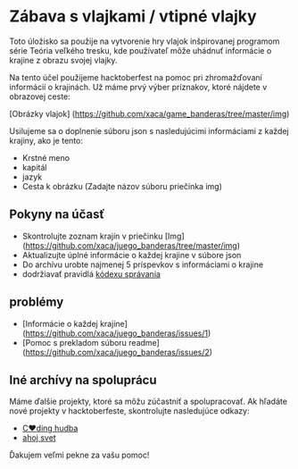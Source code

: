 # Zábava s vlajkami / vtipné vlajky

Toto úložisko sa použije na vytvorenie hry vlajok inšpirovanej programom série Teória veľkého tresku, kde používateľ môže uhádnuť informácie o krajine z obrazu svojej vlajky.

Na tento účel použijeme hacktoberfest na pomoc pri zhromažďovaní informácií o krajinách. Už máme prvý výber príznakov, ktoré nájdete v obrazovej ceste:

[Obrázky vlajok] (https://github.com/xaca/game_banderas/tree/master/img)

Usilujeme sa o doplnenie súboru json s nasledujúcimi informáciami z každej krajiny, ako je tento:   

+ Krstné meno
+ kapitál
+ jazyk
+ Cesta k obrázku (Zadajte názov súboru priečinka img)

## Pokyny na účasť

+ Skontrolujte zoznam krajín v priečinku [Img] (https://github.com/xaca/juego_banderas/tree/master/img)
+ Aktualizujte úplné informácie o každej krajine v súbore json
+ Do archívu urobte najmenej 5 príspevkov s informáciami o krajine
+ dodržiavať pravidlá [kódexu správania](https://docs.google.com/document/d/1gFKOhyUqMZzrZcbq8A_TpO5x9J9HK6agv70awCH8pyI/edit)

## problémy

+ [Informácie o každej krajine] (https://github.com/xaca/juego_banderas/issues/1)
+ [Pomoc s prekladom súboru readme] (https://github.com/xaca/juego_banderas/issues/2)

## Iné archívy na spoluprácu

Máme ďalšie projekty, ktoré sa môžu zúčastniť a spolupracovať. Ak hľadáte nové projekty v hacktoberfeste, skontrolujte nasledujúce odkazy:

+ [C:heart:ding hudba](https://github.com/xaca/coding-music)
+ [ahoj svet](https://github.com/xaca/holamundo.co)

Ďakujem veľmi pekne za vašu pomoc!